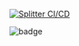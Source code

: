 [![Splitter CI/CD](https://github.com/michelefontana92/data_splitter/actions/workflows/splitter_ci.yaml/badge.svg)](https://github.com/michelefontana92/data_splitter/actions/workflows/splitter_ci.yaml)

![badge](https://img.shields.io/endpoint?url=https://gist.githubusercontent.com/michelefontana92/4c10a1f1f4cfc1d98e4ed48ca189628b/raw/pytest_coverage.json)
